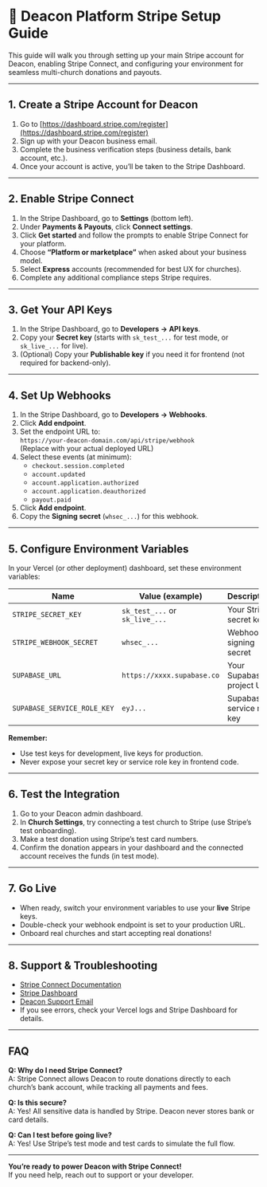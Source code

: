 # 🏦 Deacon Platform Stripe Setup Guide

This guide will walk you through setting up your main Stripe account for Deacon, enabling Stripe Connect, and configuring your environment for seamless multi-church donations and payouts.

---

## 1. **Create a Stripe Account for Deacon**

1. Go to [https://dashboard.stripe.com/register](https://dashboard.stripe.com/register)
2. Sign up with your Deacon business email.
3. Complete the business verification steps (business details, bank account, etc.).
4. Once your account is active, you’ll be taken to the Stripe Dashboard.

---

## 2. **Enable Stripe Connect**

1. In the Stripe Dashboard, go to **Settings** (bottom left).
2. Under **Payments & Payouts**, click **Connect settings**.
3. Click **Get started** and follow the prompts to enable Stripe Connect for your platform.
4. Choose **“Platform or marketplace”** when asked about your business model.
5. Select **Express** accounts (recommended for best UX for churches).
6. Complete any additional compliance steps Stripe requires.

---

## 3. **Get Your API Keys**

1. In the Stripe Dashboard, go to **Developers → API keys**.
2. Copy your **Secret key** (starts with `sk_test_...` for test mode, or `sk_live_...` for live).
3. (Optional) Copy your **Publishable key** if you need it for frontend (not required for backend-only).

---

## 4. **Set Up Webhooks**

1. In the Stripe Dashboard, go to **Developers → Webhooks**.
2. Click **Add endpoint**.
3. Set the endpoint URL to:  
   `https://your-deacon-domain.com/api/stripe/webhook`  
   (Replace with your actual deployed URL)
4. Select these events (at minimum):
   - `checkout.session.completed`
   - `account.updated`
   - `account.application.authorized`
   - `account.application.deauthorized`
   - `payout.paid`
5. Click **Add endpoint**.
6. Copy the **Signing secret** (`whsec_...`) for this webhook.

---

## 5. **Configure Environment Variables**

In your Vercel (or other deployment) dashboard, set these environment variables:

| Name                      | Value (example)                | Description                        |
|---------------------------|--------------------------------|------------------------------------|
| `STRIPE_SECRET_KEY`       | `sk_test_...` or `sk_live_...` | Your Stripe secret key             |
| `STRIPE_WEBHOOK_SECRET`   | `whsec_...`                    | Webhook signing secret             |
| `SUPABASE_URL`            | `https://xxxx.supabase.co`     | Your Supabase project URL          |
| `SUPABASE_SERVICE_ROLE_KEY` | `eyJ...`                     | Supabase service role key          |

**Remember:**
- Use test keys for development, live keys for production.
- Never expose your secret key or service role key in frontend code.

---

## 6. **Test the Integration**

1. Go to your Deacon admin dashboard.
2. In **Church Settings**, try connecting a test church to Stripe (use Stripe’s test onboarding).
3. Make a test donation using Stripe’s test card numbers.
4. Confirm the donation appears in your dashboard and the connected account receives the funds (in test mode).

---

## 7. **Go Live**

- When ready, switch your environment variables to use your **live** Stripe keys.
- Double-check your webhook endpoint is set to your production URL.
- Onboard real churches and start accepting real donations!

---

## 8. **Support & Troubleshooting**

- [Stripe Connect Documentation](https://stripe.com/docs/connect)
- [Stripe Dashboard](https://dashboard.stripe.com/)
- [Deacon Support Email](mailto:support@yourapp.com)
- If you see errors, check your Vercel logs and Stripe Dashboard for details.

---

## **FAQ**

**Q: Why do I need Stripe Connect?**  
A: Stripe Connect allows Deacon to route donations directly to each church’s bank account, while tracking all payments and fees.

**Q: Is this secure?**  
A: Yes! All sensitive data is handled by Stripe. Deacon never stores bank or card details.

**Q: Can I test before going live?**  
A: Yes! Use Stripe’s test mode and test cards to simulate the full flow.

---

**You’re ready to power Deacon with Stripe Connect!**  
If you need help, reach out to support or your developer.